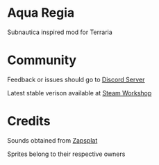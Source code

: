# Aqua Regia
Subnautica inspired mod for Terraria

# Community
Feedback or issues should go to
[Discord Server](https://discord.gg/nZ4JM9DhzQ)

Latest stable verison available at
[Steam Workshop](https://steamcommunity.com/sharedfiles/filedetails/?id=3310666120)

# Credits
Sounds obtained from [Zapsplat](https://www.zapsplat.com)

Sprites belong to their respective owners
